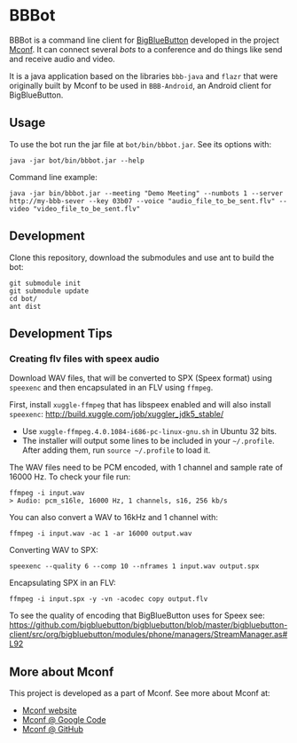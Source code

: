 BBBot
=====

BBBot is a command line client for [BigBlueButton](http://mconf.org) developed in the project [Mconf](http://mconf.org). It can connect several _bots_ to a conference and do things like send and receive audio and video.

It is a java application based on the libraries `bbb-java` and `flazr` that were originally built by Mconf to be used in `BBB-Android`, an Android client for BigBlueButton.


Usage
-----

To use the bot run the jar file at `bot/bin/bbbot.jar`. See its options with:

    java -jar bot/bin/bbbot.jar --help

Command line example:

    java -jar bin/bbbot.jar --meeting "Demo Meeting" --numbots 1 --server http://my-bbb-sever --key 03b07 --voice "audio_file_to_be_sent.flv" --video "video_file_to_be_sent.flv"


Development
-----------

Clone this repository, download the submodules and use ant to build the bot:

    git submodule init
    git submodule update
    cd bot/
    ant dist


Development Tips
----------------

### Creating flv files with speex audio

Download WAV files, that will be converted to SPX (Speex format) using `speexenc` and then encapsulated in an FLV using `ffmpeg`.

First, install `xuggle-ffmpeg` that has libspeex enabled and will also install `speexenc`: http://build.xuggle.com/job/xuggler_jdk5_stable/

* Use `xuggle-ffmpeg.4.0.1084-i686-pc-linux-gnu.sh` in Ubuntu 32 bits.
* The installer will output some lines to be included in your `~/.profile`. After adding them, run `source ~/.profile` to load it.

The WAV files need to be PCM encoded, with 1 channel and sample rate of 16000 Hz. To check your file run:

    ffmpeg -i input.wav
    > Audio: pcm_s16le, 16000 Hz, 1 channels, s16, 256 kb/s

You can also convert a WAV to 16kHz and 1 channel with:

    ffmpeg -i input.wav -ac 1 -ar 16000 output.wav

Converting WAV to SPX:

    speexenc --quality 6 --comp 10 --nframes 1 input.wav output.spx

Encapsulating SPX in an FLV:

    ffmpeg -i input.spx -y -vn -acodec copy output.flv


To see the quality of encoding that BigBlueButton uses for Speex see: https://github.com/bigbluebutton/bigbluebutton/blob/master/bigbluebutton-client/src/org/bigbluebutton/modules/phone/managers/StreamManager.as#L92


More about Mconf
----------------

This project is developed as a part of Mconf. See more about Mconf at:

* [Mconf website](http://mconf.org)
* [Mconf @ Google Code](http://code.google.com/p/mconf)
* [Mconf @ GitHub](https://github.com/mconf)
